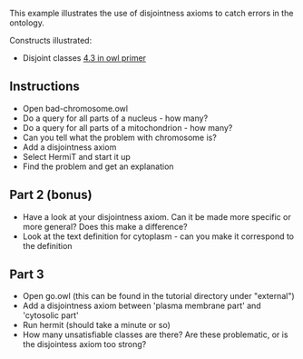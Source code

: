This example illustrates the use of disjointness axioms to catch
errors in the ontology.

Constructs illustrated:

 * Disjoint classes [4.3 in owl primer](https://www.w3.org/TR/owl2-primer/#Class_Disjointness)

## Instructions

 * Open bad-chromosome.owl
 * Do a query for all parts of a nucleus - how many?
 * Do a query for all parts of a mitochondrion - how many?
 * Can you tell what the problem with chromosome is?
 * Add a disjointness axiom
 * Select HermiT and start it up
 * Find the problem and get an explanation

## Part 2 (bonus)

 * Have a look at your disjointness axiom. Can it be made more specific or more general? Does this make a difference?
 * Look at the text definition for cytoplasm - can you make it correspond to the definition

## Part 3

 * Open go.owl (this can be found in the tutorial directory under "external")
 * Add a disjointness axiom between 'plasma membrane part' and 'cytosolic part'
 * Run hermit (should take a minute or so)
 * How many unsatisfiable classes are there? Are these problematic, or is the disjointess axiom too strong?


